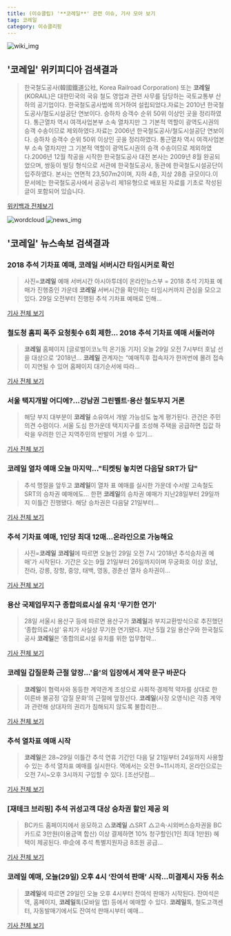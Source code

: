 ```yaml
---
title: (이슈클립) '**코레일**' 관련 이슈, 기사 모아 보기
tag: 코레일
category: 이슈클리핑
---
```

![wiki_img](https://user-images.githubusercontent.com/42597476/44503234-41136a80-a6d0-11e8-9071-6fc6418eafe4.png)
## **'**코레일**'** 위키피디아 검색결과
>한국철도공사(韓國鐵道公社, Korea Railroad Corporation) 또는 **코레일**(KORAIL)은 대한민국의 국유 철도 영업과 관련 사무를 담당하는 국토교통부 산하의 공기업이다. 한국철도공사법에 의거하여 설립되었다.자료는 2010년 한국철도공사/철도시설공단 연보이다. 승하차 승객수 순위 50위 이상인 곳을 정리하였다. 통근열차 역시 여객사업본부 소속 열차지만 그 기본적 역할이 광역도시권의 승객 수송이므로 제외하였다.자료는 2006년 한국철도공사/철도시설공단 연보이다. 승하차 승객수 순위 50위 이상인 곳을 정리하였다. 통근열차 역시 여객사업본부 소속 열차지만 그 기본적 역할이 광역도시권의 승객 수송이므로 제외하였다.2006년 12월 착공을 시작한 한국철도공사 대전 본사는 2009년 8월 완공되었으며, 쌍둥이 빌딩 형식으로 서관에 한국철도공사, 동관에 한국철도시설공단이 입주하였다. 본사는 연면적 23,507m2이며, 지하 4층, 지상 28층 규모이다.이 문서에는 한국철도공사에서 공공누리 제1유형으로 배포된 자료를 기초로 작성된 글이 포함되어 있습니다.

<a href="https://ko.wikipedia.org/wiki/코레일" target="_blank">위키백과 전체보기</a>

![wordcloud](https://s3.ap-northeast-2.amazonaws.com/lyrics101-wordcloud/2018-08-29-1535494981.png)
![news_img](https://user-images.githubusercontent.com/42597476/44507050-1206f400-a6e4-11e8-8d98-7ffbfebb353f.png)
## **'**코레일**'** 뉴스속보 검색결과
### 2018 추석 기차표 예매, **코레일** 서버시간 타임시커로 확인

>사진=**코레일** 예매 서버시간 아시아투데이 온라인뉴스부 = 2018 추석 기차표 예매가 진행중인 가운데 **코레일** 서버시간을 확인하는 타임시커까지 관심을 모으고 있다. 29일 오전부터 진행된 추석 기차표 예매로 인해...

<a href="http://www.asiatoday.co.kr/view.php?key=20180829000708207" target="_blank">기사 전체 보기</a>

### 철도청 홈피 폭주 요청횟수 6회 제한... 2018 추석 기차표 예매 서둘러야

>**코레일** 홈페이지 [글로벌이코노믹 온기동 기자] 오늘 29일 오전 7시부터 호남 선을 대상으로 ‘2018년... **코레일** 관계자는 “예매직후 접속자가 한꺼번에 몰려 접속이 지연될 수 있어 홈페이지 대기순서에 따라...

<a href="http://www.g-enews.com/ko-kr/news/article/news_all/2018082906561769984e4869c120_1/article.html" target="_blank">기사 전체 보기</a>

### 서울 택지개발 어디에?…강남권 그린벨트·용산 철도부지 거론

>해당 부지 대부분이 **코레일** 소유여서 개발 가능성도 높게 평가된다. 관건은 주민의견 수렴이다. 서울 도심 한가운데 택지지구를 조성해 주택을 공급하면 집값 하락을 우려한 인근 지역주민의 반발이 거셀 수 있기...

<a href="http://news1.kr/articles/?3410731" target="_blank">기사 전체 보기</a>

### **코레일** 열차 예매 오늘 마지막..."티켓팅 놓치면 다음달 SRT가 답"

>추석 명절을 앞두고 **코레일**이 열차 표 예매를 실시한 가운데 수서발 고속철도 SRT의 승차권 예매에도... 한편 **코레일**의 승차권 예매가 지난28일부터 29일까지 이틀간 진행됐다. 해당 승차권은 다음달 21일부터...

<a href="http://www.kookje.co.kr/news2011/asp/newsbody.asp?code=0300&key=20180829.99099013268" target="_blank">기사 전체 보기</a>

### 추석 기차표 예매, 1인당 최대 12매…온라인으로 가능해요

>사진=**코레일** **코레일**에 따르면 오늘인 29일 오전 7시 ‘2018년 추석승차권 예매’가 시작된다. 기간은 오는 9월 21일부터 26일까지이며 무궁화호 이상 호남, 전라, 강릉, 장항, 중앙, 태백, 영동, 경춘선 열차 승차권이...

<a href="http://news20.busan.com/controller/newsController.jsp?newsId=20180829000014" target="_blank">기사 전체 보기</a>

### 용산 국제업무지구 종합의료시설 유치 '무기한 연기'

>28일 서울시 용산구 등에 따르면 용산구가 **코레일**과 부지교환방식으로 추진했던 ‘종합의료시설’ 유치가 사실상 무기한 연기됐다. 지난 5월 2일 용산구와 한국철도공사 **코레일**은 ‘종합의료시설 유치를 위한 업무협약...

<a href="http://www.dailymedi.com/detail.php?number=834127&thread=22r01" target="_blank">기사 전체 보기</a>

### **코레일** 갑질문화 근절 앞장…'을'의 입장에서 계약 문구 바꾼다

>**코레일**이 협력사와 동등한 계약관계 조성으로 사회적·경제적 약자를 상대로 한 이른바 불공정 ‘갑질 문화’의 근절에 앞장선다. **코레일**(사장 오영식)은 각종 계약과 관련해 상대자의 권리가 침해되지 않도록 불합리한...

<a href="http://www.segye.com/content/html/2018/08/28/20180828008069.html?OutUrl=naver" target="_blank">기사 전체 보기</a>

### 추석 열차표 예매 시작

>**코레일**은 28~29일 이틀간 추석 연휴 기간인 다음 달 21일부터 24일까지 사용할 수 있는 추석 열차표 예매를 실시한다. 역에서는 오전 9~11시까지, 온라인으로는 오전 7시~오후 3시까지 구입할 수 있다. [조선닷컴...

<a href="http://news.chosun.com/site/data/html_dir/2018/08/29/2018082900144.html?utm_source=naver&utm_medium=original&utm_campaign=news" target="_blank">기사 전체 보기</a>

### [재테크 브리핑] 추석 귀성고객 대상 승차권 할인 제공 외

>BC카드 홈페이지에서 응모하고 △**코레일** △SRT △고속·시외버스승차권을 BC카드로 3만원(이용금액 합산) 이상 결제하면 10% 청구할인(1인 최대 1만원) 혜택이 제공된다. 中企에 추석 특별지원자금 8조원 공급...

<a href="http://www.segye.com/content/html/2018/08/28/20180828007800.html?OutUrl=naver" target="_blank">기사 전체 보기</a>

### **코레일** 예매, 오늘(29일) 오후 4시 ‘잔여석 판매’ 시작…미결제시 자동 취소

>**코레일**에 따르면 29일인 오늘 오후 4시부터 잔여석 판매가 시작된다. 잔여석은 역, 홈페이지, **코레일**톡(모바일 앱) 등에서 예매할 수 있다. **코레일**톡, 철도고객센터, 자동발매기에서도 잔여석 판매시부터 예매...

<a href="http://www.kookje.co.kr/news2011/asp/newsbody.asp?code=0300&key=20180829.99099013089" target="_blank">기사 전체 보기</a>


